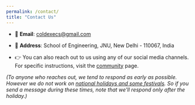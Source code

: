 ```yaml
---
permalink: /contact/
title: "Contact Us"
---
```


- 📧 **Email**: [coldexecs@gmail.com](mailto:coldexecs@gmail.com)

- :round_pushpin: **Address**: School of Engineering, JNU, New Delhi - 110067, India

- 👉 You can also reach out to us using any of our social media channels. For specific instructions, visit the [community](/community/) page.

*(To anyone who reaches out, we tend to respond as early as possible. However we do not work on [national holidays and some festivals](https://en.wikipedia.org/wiki/Public_holidays_in_India#Annexure_I). So if you send a message during these times, note that we'll respond only after the holiday.)*
